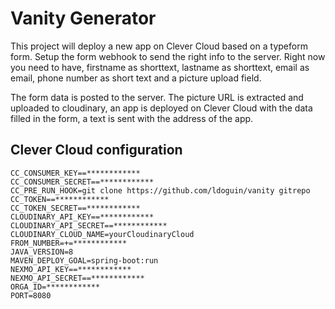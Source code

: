 # Vanity Generator

This project will deploy a new app on Clever Cloud based on a typeform form. Setup the form webhook to send the right info to the server. Right now you need to have, firstname as shorttext, lastname as shorttext, email as email, phone number as short text and a picture upload field.

The form data is posted to the server. The picture URL is extracted and uploaded to cloudinary, an app is deployed on Clever Cloud with the data filled in the form, a text is sent with the address of the app.

## Clever Cloud configuration

```
CC_CONSUMER_KEY==************
CC_CONSUMER_SECRET==************
CC_PRE_RUN_HOOK=git clone https://github.com/ldoguin/vanity gitrepo
CC_TOKEN==************
CC_TOKEN_SECRET==************
CLOUDINARY_API_KEY==************
CLOUDINARY_API_SECRET==************
CLOUDINARY_CLOUD_NAME=yourCloudinaryCloud
FROM_NUMBER=+=************
JAVA_VERSION=8
MAVEN_DEPLOY_GOAL=spring-boot:run
NEXMO_API_KEY==************
NEXMO_API_SECRET==************
ORGA_ID=************
PORT=8080
```